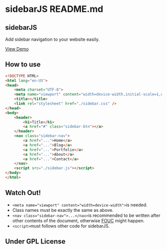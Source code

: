 # sidebarJS README.md
sidebarJS
-----------------
Add sidebar navigation to your website easily.

[View Demo](http://gallery.hudidit.com/huyueFramework/sidebarJS/)

How to use
---------------
```html
<!DOCTYPE HTML>
<html lang="en-US">
<head>
	<meta charset="UTF-8">
    <meta name="viewport" content="width=device-width,initial-scale=1,user-scalable=no">
	<title></title>
    <link rel="stylesheet" href="./sidebar.css" />
</head>
<body>
    <header>
        <h1>Title</h1>
        <a href="#" class="sidebar-btn"></a>
    </header>
	<nav class="sidebar-nav">
        <a href="...">Home</a>
        <a href="...">Blog</a>
        <a href="...">Portfolio</a>
        <a href="...">About</a>
        <a href="...">Contact</a>
    </nav>
    <script src="./sidebar.js"></script>
</body>
</html>
```
Watch Out!
---------------
- `<meta name="viewport" content="width=device-width">`is needed.
- Class names must be exactly the same as above.
- `<nav class="sidebar-nav">...</nav>`is recommended to be written after other contents of the document, otherwise [FOUC](http://en.wikipedia.org/wiki/Flash_of_unstyled_content) might happen.
- `<script>`must follows other code for sidebarJS.

Under GPL License
-----------------